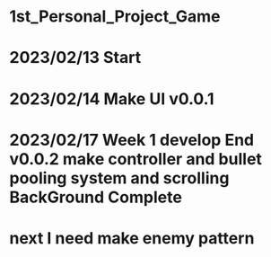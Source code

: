 # 1st_Personal_Project_Game
# 2023/02/13 Start
# 2023/02/14 Make UI v0.0.1
# 2023/02/17 Week 1 develop End v0.0.2             make controller and bullet pooling system and scrolling BackGround Complete
# next I need make enemy pattern

